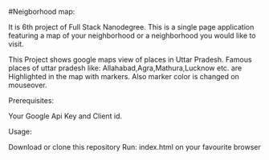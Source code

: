 #Neigborhood map:

It is 6th project of Full Stack Nanodegree.
This is a single page application featuring a map of your neighborhood or a neighborhood you would like to visit. 

This Project shows google maps view of places in Uttar Pradesh.
Famous places of uttar pradesh like:
Allahabad,Agra,Mathura,Lucknow etc. are Highlighted in the map with markers.
Also marker color is changed on mouseover.

Prerequisites:

Your Google Api Key and Client id.

Usage:

Download or clone this repository
Run: index.html on your favourite browser


